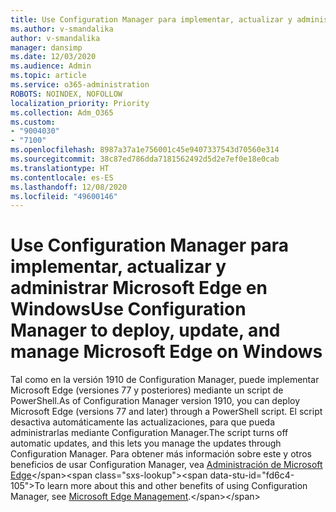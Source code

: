 ```yaml
---
title: Use Configuration Manager para implementar, actualizar y administrar Microsoft Edge en Windows
ms.author: v-smandalika
author: v-smandalika
manager: dansimp
ms.date: 12/03/2020
ms.audience: Admin
ms.topic: article
ms.service: o365-administration
ROBOTS: NOINDEX, NOFOLLOW
localization_priority: Priority
ms.collection: Adm_O365
ms.custom:
- "9004030"
- "7100"
ms.openlocfilehash: 8987a37a1e756001c45e9407337543d70560e314
ms.sourcegitcommit: 38c87ed786dda7181562492d5d2e7ef0e18e0cab
ms.translationtype: HT
ms.contentlocale: es-ES
ms.lasthandoff: 12/08/2020
ms.locfileid: "49600146"
---
```

# <a name="use-configuration-manager-to-deploy-update-and-manage-microsoft-edge-on-windows"></a><span data-ttu-id="fd6c4-102">Use Configuration Manager para implementar, actualizar y administrar Microsoft Edge en Windows</span><span class="sxs-lookup"><span data-stu-id="fd6c4-102">Use Configuration Manager to deploy, update, and manage Microsoft Edge on Windows</span></span>

<span data-ttu-id="fd6c4-103">Tal como en la versión 1910 de Configuration Manager, puede implementar Microsoft Edge (versiones 77 y posteriores) mediante un script de PowerShell.</span><span class="sxs-lookup"><span data-stu-id="fd6c4-103">As of Configuration Manager version 1910, you can deploy Microsoft Edge (versions 77 and later) through a PowerShell script.</span></span> <span data-ttu-id="fd6c4-104">El script desactiva automáticamente las actualizaciones, para que pueda administrarlas mediante Configuration Manager.</span><span class="sxs-lookup"><span data-stu-id="fd6c4-104">The script turns off automatic updates, and this lets you manage the updates through Configuration Manager.</span></span> <span data-ttu-id="fd6c4-105">Para obtener más información sobre este y otros beneficios de usar Configuration Manager, vea [Administración de Microsoft Edge](https://docs.microsoft.com/mem/configmgr/apps/deploy-use/deploy-edge??)</span><span class="sxs-lookup"><span data-stu-id="fd6c4-105">To learn more about this and other benefits of using Configuration Manager, see [Microsoft Edge Management](https://docs.microsoft.com/mem/configmgr/apps/deploy-use/deploy-edge??).</span></span>